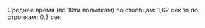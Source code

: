 Среднее время (по 10ти попыткам) по столбцам: 1,62 сек \n
                                 по строчкам: 0,3 сек
